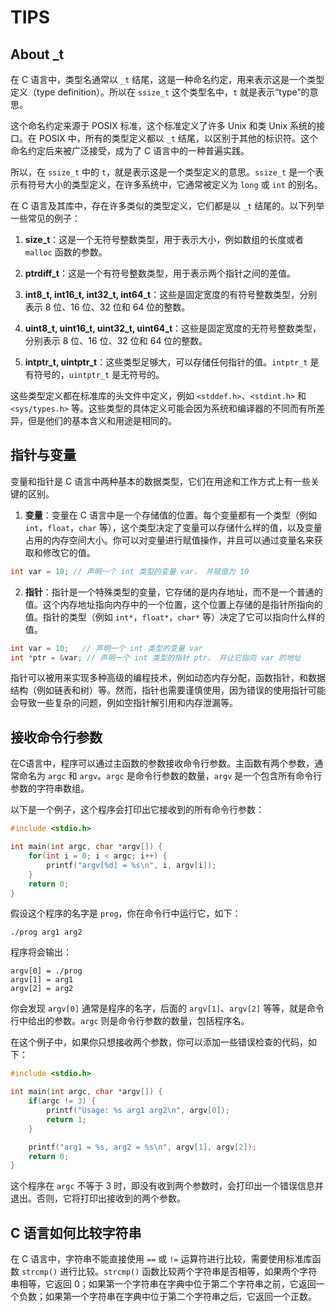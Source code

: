 # TIPS

## About _t

在 C 语言中，类型名通常以 `_t` 结尾，这是一种命名约定，用来表示这是一个类型定义（type definition）。所以在 `ssize_t` 这个类型名中，`t` 就是表示“type”的意思。

这个命名约定来源于 POSIX 标准，这个标准定义了许多 Unix 和类 Unix 系统的接口。在 POSIX 中，所有的类型定义都以 `_t` 结尾，以区别于其他的标识符。这个命名约定后来被广泛接受，成为了 C 语言中的一种普遍实践。

所以，在 `ssize_t` 中的 `t`，就是表示这是一个类型定义的意思。`ssize_t` 是一个表示有符号大小的类型定义，在许多系统中，它通常被定义为 `long` 或 `int` 的别名。

在 C 语言及其库中，存在许多类似的类型定义，它们都是以 `_t` 结尾的。以下列举一些常见的例子：

1. **size_t**：这是一个无符号整数类型，用于表示大小，例如数组的长度或者 `malloc` 函数的参数。

2. **ptrdiff_t**：这是一个有符号整数类型，用于表示两个指针之间的差值。

3. **int8_t, int16_t, int32_t, int64_t**：这些是固定宽度的有符号整数类型，分别表示 8 位、16 位、32 位和 64 位的整数。

4. **uint8_t, uint16_t, uint32_t, uint64_t**：这些是固定宽度的无符号整数类型，分别表示 8 位、16 位、32 位和 64 位的整数。

5. **intptr_t, uintptr_t**：这些类型足够大，可以存储任何指针的值。`intptr_t` 是有符号的，`uintptr_t` 是无符号的。

这些类型定义都在标准库的头文件中定义，例如 `<stddef.h>`、`<stdint.h>` 和 `<sys/types.h>` 等。这些类型的具体定义可能会因为系统和编译器的不同而有所差异，但是他们的基本含义和用途是相同的。

## 指针与变量

变量和指针是 C 语言中两种基本的数据类型，它们在用途和工作方式上有一些关键的区别。

1. **变量**：变量在 C 语言中是一个存储值的位置。每个变量都有一个类型（例如 `int`，`float`，`char` 等），这个类型决定了变量可以存储什么样的值，以及变量占用的内存空间大小。你可以对变量进行赋值操作，并且可以通过变量名来获取和修改它的值。

```c
int var = 10; // 声明一个 int 类型的变量 var， 并赋值为 10
```

2. **指针**：指针是一个特殊类型的变量，它存储的是内存地址，而不是一个普通的值。这个内存地址指向内存中的一个位置，这个位置上存储的是指针所指向的值。指针的类型（例如 `int*`，`float*`，`char*` 等）决定了它可以指向什么样的值。

```c
int var = 10;   // 声明一个 int 类型的变量 var
int *ptr = &var; // 声明一个 int 类型的指针 ptr， 并让它指向 var 的地址
```

指针可以被用来实现多种高级的编程技术，例如动态内存分配，函数指针，和数据结构（例如链表和树）等。然而，指针也需要谨慎使用，因为错误的使用指针可能会导致一些复杂的问题，例如空指针解引用和内存泄漏等。

## 接收命令行参数

在C语言中，程序可以通过主函数的参数接收命令行参数。主函数有两个参数，通常命名为 `argc` 和 `argv`。`argc` 是命令行参数的数量，`argv` 是一个包含所有命令行参数的字符串数组。

以下是一个例子，这个程序会打印出它接收到的所有命令行参数：

```c
#include <stdio.h>

int main(int argc, char *argv[]) {
    for(int i = 0; i < argc; i++) {
        printf("argv[%d] = %s\n", i, argv[i]);
    }
    return 0;
}
```

假设这个程序的名字是 `prog`，你在命令行中运行它，如下：

```shell
./prog arg1 arg2
```

程序将会输出：

```
argv[0] = ./prog
argv[1] = arg1
argv[2] = arg2
```

你会发现 `argv[0]` 通常是程序的名字，后面的 `argv[1]`、`argv[2]` 等等，就是命令行中给出的参数。`argc` 则是命令行参数的数量，包括程序名。

在这个例子中，如果你只想接收两个参数，你可以添加一些错误检查的代码，如下：

```c
#include <stdio.h>

int main(int argc, char *argv[]) {
    if(argc != 3) {
        printf("Usage: %s arg1 arg2\n", argv[0]);
        return 1;
    }

    printf("arg1 = %s, arg2 = %s\n", argv[1], argv[2]);
    return 0;
}
```

这个程序在 `argc` 不等于 3 时，即没有收到两个参数时，会打印出一个错误信息并退出。否则，它将打印出接收到的两个参数。


## C 语言如何比较字符串

在 C 语言中，字符串不能直接使用 `==` 或 `!=` 运算符进行比较，需要使用标准库函数 `strcmp()` 进行比较。`strcmp()` 函数比较两个字符串是否相等，如果两个字符串相等，它返回 0；如果第一个字符串在字典中位于第二个字符串之前，它返回一个负数；如果第一个字符串在字典中位于第二个字符串之后，它返回一个正数。
